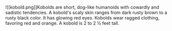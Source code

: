 ![[kobold.png]]Kobolds are short, dog-like humanoids with cowardly and sadistic tendencies. A kobold's scaly skin ranges from dark rusty brown to a rusty black color. It has glowing red eyes. Kobolds wear ragged clothing, favoring red and orange. A kobold is 2 to 2 ½ feet tall.

